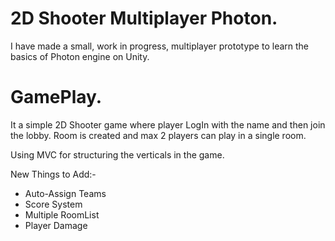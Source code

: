 # 2D Shooter Multiplayer Photon.
I have made a small, work in progress, multiplayer prototype to learn the basics of Photon engine on Unity.

# GamePlay.
It a simple 2D Shooter game where player LogIn with the name and then join the lobby. Room is created and max 2 players can play in a single room.

Using MVC for structuring the verticals in the game.

New Things to Add:-
- Auto-Assign Teams
- Score System
- Multiple RoomList
- Player Damage


